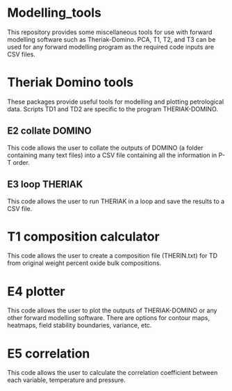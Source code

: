 # Modelling_tools
This repository provides some miscellaneous tools for use with forward modelling software such as Theriak-Domino. PCA, T1, T2, and T3 can be used for any forward modelling program as the required code inputs are CSV files.

# Theriak Domino tools
These packages provide useful tools for modelling and plotting petrological data. Scripts TD1 and TD2 are specific to the program THERIAK-DOMINO. 

## E2 collate DOMINO
This code allows the user to collate the outputs of DOMINO (a folder containing many text files) into a CSV file containing all the information in P-T order.

## E3 loop THERIAK
This code allows the user to run THERIAK in a loop and save the results to a CSV file.


# T1 composition calculator
This code allows the user to create a composition file (THERIN.txt) for TD from original weight percent oxide bulk compositions.

# E4 plotter
This code allows the user to plot the outputs of THERIAK-DOMINO or any other forward modelling software. There are options for contour maps, heatmaps, field stability boundaries, variance, etc.

# E5 correlation
This code allows the user to calculate the correlation coefficient between each variable, temperature and pressure.
